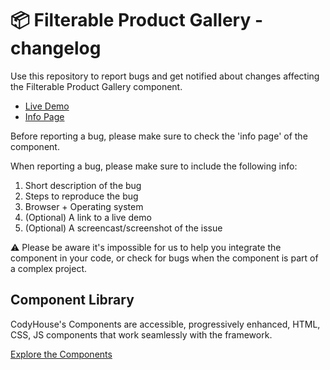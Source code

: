 # 📦 Filterable Product Gallery - changelog

Use this repository to report bugs and get notified about changes affecting the Filterable Product Gallery component.

- [Live Demo](https://codyhouse.co/ds/components/app/filterable-product-gallery)
- [Info Page](https://codyhouse.co/ds/components/info/filterable-product-gallery)

Before reporting a bug, please make sure to check the 'info page' of the component. 

When reporting a bug, please make sure to include the following info:

1. Short description of the bug
2. Steps to reproduce the bug
3. Browser + Operating system
4. (Optional) A link to a live demo
5. (Optional) A screencast/screenshot of the issue

⚠️ Please be aware it's impossible for us to help you integrate the component in your code, or check for bugs when the component is part of a complex project.

## Component Library

CodyHouse's Components are accessible, progressively enhanced, HTML, CSS, JS components that work seamlessly with the framework.

[Explore the Components](https://codyhouse.co/ds/components)
